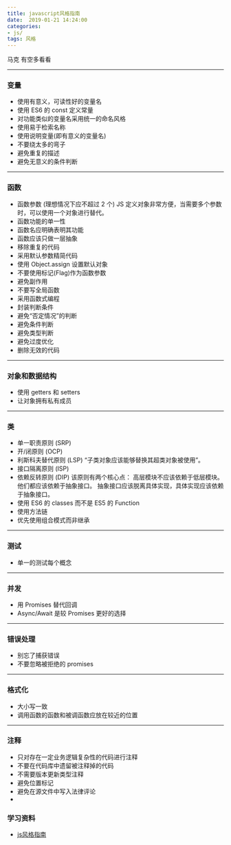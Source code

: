 ```yaml
---
title: javascript风格指南
date:  2019-01-21 14:24:00
categories:
- js/
tags: 风格
---
```



马克 有空多看看

---

### 变量

* 使用有意义，可读性好的变量名
* 使用 ES6 的 const 定义常量
* 对功能类似的变量名采用统一的命名风格
* 使用易于检索名称
* 使用说明变量(即有意义的变量名)
* 不要绕太多的弯子
* 避免重复的描述
* 避免无意义的条件判断

---

### 函数

* 函数参数 (理想情况下应不超过 2 个)
 JS 定义对象非常方便，当需要多个参数时，可以使用一个对象进行替代。
* 函数功能的单一性
* 函数名应明确表明其功能
* 函数应该只做一层抽象
* 移除重复的代码
* 采用默认参数精简代码
* 使用 Object.assign 设置默认对象
* 不要使用标记(Flag)作为函数参数
* 避免副作用
* 不要写全局函数
* 采用函数式编程
* 封装判断条件
* 避免“否定情况”的判断
* 避免条件判断
* 避免类型判断
* 避免过度优化
* 删除无效的代码

---

### 对象和数据结构

* 使用 getters 和 setters
* 让对象拥有私有成员

---

### 类

* 单一职责原则 (SRP)
* 开/闭原则 (OCP)
* 利斯科夫替代原则 (LSP)
“子类对象应该能够替换其超类对象被使用”。
* 接口隔离原则 (ISP)
* 依赖反转原则 (DIP)
该原则有两个核心点：
高层模块不应该依赖于低层模块。他们都应该依赖于抽象接口。
抽象接口应该脱离具体实现，具体实现应该依赖于抽象接口。
* 使用 ES6 的 classes 而不是 ES5 的 Function
* 使用方法链
* 优先使用组合模式而非继承

---

### 测试

* 单一的测试每个概念

---

### 并发

* 用 Promises 替代回调
* Async/Await 是较 Promises 更好的选择

---

### 错误处理

* 别忘了捕获错误
* 不要忽略被拒绝的 promises

---


### 格式化

* 大小写一致
* 调用函数的函数和被调函数应放在较近的位置

---

### 注释

* 只对存在一定业务逻辑复杂性的代码进行注释
* 不要在代码库中遗留被注释掉的代码
* 不需要版本更新类型注释
* 避免位置标记
* 避免在源文件中写入法律评论
* 




### 学习资料

* [js风格指南](https://github.com/alivebao/clean-code-js/blob/master/README.md#%E7%9B%AE%E5%BD%95)

